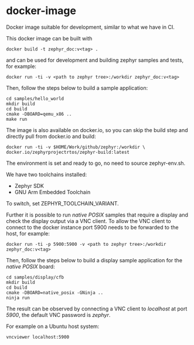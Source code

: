 # docker-image
Docker image suitable for development, similar to what we have in CI.


This docker image can be built with

```
docker build -t zephyr_doc:v<tag> .
```

and can be used for development and building zephyr samples and tests,
for example:

```
docker run -ti -v <path to zephyr tree>:/workdir zephyr_doc:v<tag>
```

Then, follow the steps below to build a sample application:

```
cd samples/hello_world
mkdir build
cd build
cmake -DBOARD=qemu_x86 ..
make run
```

The image is also available on docker.io, so you can skip the build step
and directly pull from docker.io and build:

```
docker run -ti -v $HOME/Work/github/zephyr:/workdir \
docker.io/zephyrprojectrtos/zephyr-build:latest
```

The environment is set and ready to go, no need to source zephyr-env.sh.

We have two toolchains installed:
- Zephyr SDK
- GNU Arm Embedded Toolchain

To switch, set ZEPHYR_TOOLCHAIN_VARIANT.

Further it is possible to run _native POSIX_ samples that require a display
and check the display output via a VNC client. To allow the VNC client to
connect to the docker instance port 5900 needs to be forwarded to the host,
for example:

```
docker run -ti -p 5900:5900 -v <path to zephyr tree>:/workdir zephyr_doc:v<tag>
```

Then, follow the steps below to build a display sample application for the
_native POSIX_ board:

```
cd samples/display/cfb
mkdir build
cd build
cmake -DBOARD=native_posix -GNinja ..
ninja run
```

The result can be observed by connecting a VNC client to _localhost_ at port
_5900_, the default VNC password is _zephyr_.

For example on a Ubuntu host system:

```
vncviewer localhost:5900
```



